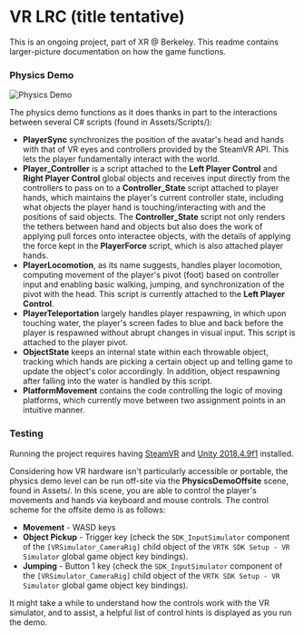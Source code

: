 # VR LRC (title tentative)

This is an ongoing project, part of XR @ Berkeley. This readme contains larger-picture documentation on how the game functions.

### Physics Demo

![Physics Demo](https://media.giphy.com/media/SwlrRFxQQYo4GTLNP0/giphy.gif)

The physics demo functions as it does thanks in part to the interactions between several C# scripts (found in Assets/Scripts/):
* **PlayerSync** synchronizes the position of the avatar's head and hands with that of VR eyes and controllers provided by the SteamVR API. This lets the player fundamentally interact with the world.
* **Player_Controller** is a script attached to the **Left Player Control** and **Right Player Control** global objects and receives input directly from the controllers to pass on to a **Controller_State** script attached to player hands, which maintains the player's current controller state, including what objects the player hand is touching/interacting with and the positions of said objects. The **Controller_State** script not only renders the tethers between hand and objects but also does the work of applying pull forces onto interactee objects, with the details of applying the force kept in the **PlayerForce** script, which is also attached player hands.
* **PlayerLocomotion**, as its name suggests, handles player locomotion, computing movement of the player's pivot (foot) based on controller input and enabling basic walking, jumping, and synchronization of the pivot with the head. This script is currently attached to the **Left Player Control**.
* **PlayerTeleportation** largely handles player respawning, in which upon touching water, the player's screen fades to blue and back before the player is respawned without abrupt changes in visual input. This script is attached to the player pivot.
* **ObjectState** keeps an internal state within each throwable object, tracking which hands are picking a certain object up and telling game to update the object's color accordingly. In addition, object respawning after falling into the water is handled by this script.
* **PlatformMovement** contains the code controlling the logic of moving platforms, which currently move between two assignment points in an intuitive manner.

### Testing

Running the project requires having [SteamVR](https://store.steampowered.com/app/250820/SteamVR/) and [Unity 2018.4.9f1](https://unity3d.com/unity/whats-new/2018.4.9) installed.

Considering how VR hardware isn't particularly accessible or portable, the physics demo level can be run off-site via the **PhysicsDemoOffsite** scene, found in Assets/. In this scene, you are able to control the player's movements and hands via keyboard and mouse controls. The control scheme for the offsite demo is as follows:
* **Movement** - WASD keys
* **Object Pickup** - Trigger key (check the `SDK_InputSimulator` component of the `[VRSimulator_CameraRig]` child object of the `VRTK SDK Setup - VR Simulator` global game object key bindings).
* **Jumping** - Button 1 key (check the `SDK_InputSimulator` component of the `[VRSimulator_CameraRig]` child object of the `VRTK SDK Setup - VR Simulator` global game object key bindings).

It might take a while to understand how the controls work with the VR simulator, and to assist, a helpful list of control hints is displayed as you run the demo.

